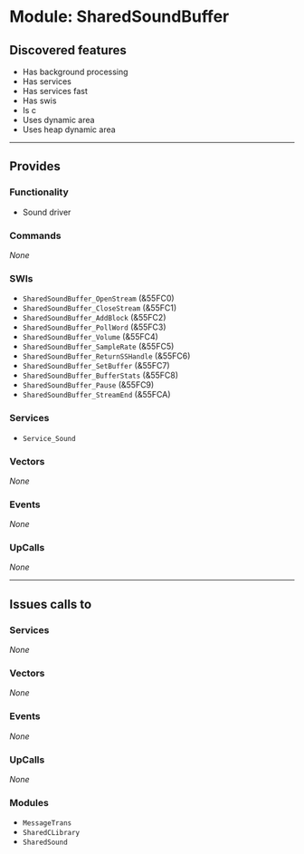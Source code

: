 # Module: SharedSoundBuffer

## Discovered features


* Has background processing
* Has services
* Has services fast
* Has swis
* Is c
* Uses dynamic area
* Uses heap dynamic area

---

## Provides

### Functionality


* Sound driver

### Commands


*None*


### SWIs


* `SharedSoundBuffer_OpenStream` (&55FC0)
* `SharedSoundBuffer_CloseStream` (&55FC1)
* `SharedSoundBuffer_AddBlock` (&55FC2)
* `SharedSoundBuffer_PollWord` (&55FC3)
* `SharedSoundBuffer_Volume` (&55FC4)
* `SharedSoundBuffer_SampleRate` (&55FC5)
* `SharedSoundBuffer_ReturnSSHandle` (&55FC6)
* `SharedSoundBuffer_SetBuffer` (&55FC7)
* `SharedSoundBuffer_BufferStats` (&55FC8)
* `SharedSoundBuffer_Pause` (&55FC9)
* `SharedSoundBuffer_StreamEnd` (&55FCA)


### Services


* `Service_Sound`


### Vectors


*None*


### Events


*None*


### UpCalls


*None*


---

## Issues calls to

### Services


*None*


### Vectors


*None*


### Events


*None*


### UpCalls


*None*


### Modules


* `MessageTrans`
* `SharedCLibrary`
* `SharedSound`


